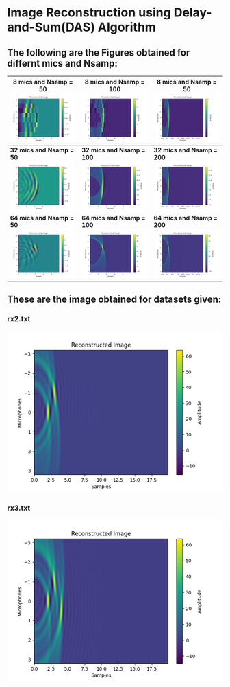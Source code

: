 # Image Reconstruction using Delay-and-Sum(DAS) Algorithm

## The following are the Figures obtained for differnt mics and Nsamp:

| **8 mics and Nsamp = 50**![Description 1](test1.png) | **8 mics and Nsamp = 100**![Figure 2](test2.png) | **8 mics and Nsamp = 50**![Figure 3](test3.png) |
| --- | --- | --- |
| **32 mics and Nsamp = 50** ![Description 4](test4.png) | **32 mics and Nsamp = 100** ![Description 5](test5.png) | **32 mics and Nsamp = 200** ![Description 6](test6.png) |
| **64 mics and Nsamp = 50** ![Description 7](test7.png) | **64 mics and Nsamp = 100** ![Description 8](test8.png) | **64 mics and Nsamp = 200** ![Description 9](test9.png) |


## These are the image obtained for datasets given:

### rx2.txt
![Description 1](test10.png)
### rx3.txt
![Description 1](test11.png)
